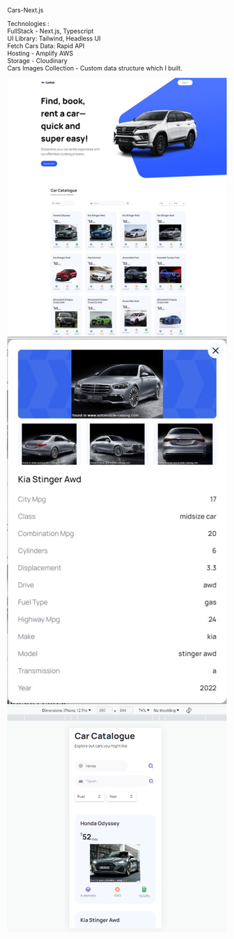 Cars-Next.js <br/>

Technologies : <br/>
FullStack - Next.js, Typescript <br/>
UI Library: Tailwind, Headless UI <br/>
Fetch Cars Data: Rapid API <br/>
Hosting - Amplify AWS <br/>
Storage - Cloudinary <br/>
Cars Images Collection - Custom data structure which I built. <br/>

<!-- Deployed app - https://oliakrasilnikov-instagram.web.app/instagram -->

![alt text](https://github.com/OliaKr/Cars-Next.js/blob/main/public/ScreenShot1.JPG)
![alt text](https://github.com/OliaKr/Cars-Next.js/blob/main/public/ScreenShot2.JPG)
![alt text](https://github.com/OliaKr/Cars-Next.js/blob/main/public/ScreenShot3.JPG)
![alt text](https://github.com/OliaKr/Cars-Next.js/blob/main/public/ScreenShot4.png)
